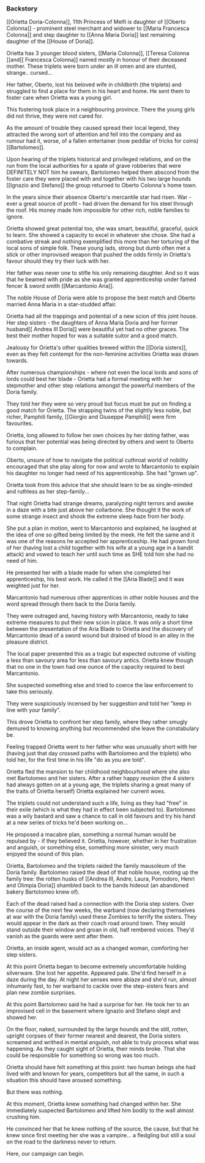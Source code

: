 ### Backstory
[[Orietta Doria-Colonna]], 11th Princess of Melfi is daughter of [[Oberto Colonna]] - prominent steel merchant and widower to [[Maria Francesca Colonna]] and step daughter to [[Anna Maria Doria]] last remaining daughter of the [[House of Doria]].

Orietta has 3 younger blood sisters, [[Maria Colonna]], [[Teresa Colonna ]]and[[ Francesca Colonna]] named mostly in honour of their deceased mother. These triplets were born under an ill omen and are stunted, strange.. cursed...

Her father, Oberto, lost his beloved wife in childbirth (the triplets) and struggled to find a place for them in his heart and home. He sent them to foster care when Orietta was a young girl. 

This fostering took place in a neighbouring province. There the young girls did not thrive, they were not cared for.  

As the amount of trouble they caused spread their local legend, they attracted the wrong sort of attention and fell into the company and as rumour had it, worse, of a fallen entertainer (now peddlar of tricks for coins) [[Bartolomeo]]. 

Upon hearing of the triplets historical and privileged relations, and on the run from the local authorities for a spate of grave robberies that were DEFINITELY NOT him he swears, Bartolomeo helped them abscond from the foster care they were placed with and together with his  two large hounds [[Ignazio and Stefano]] the group returned to Oberto Colonna's home town.

In the years since their absence Oberto's mercantile star had risen. War - ever a great source of profit - had driven the demand for his steel through the roof. His money made him impossible for other rich, noble families to ignore.

Orietta showed great potential too, she was smart, beautiful, graceful, quick to learn. She showed a capacity to excel in whatever she chose. She had a combative streak and nothing exemplified this more than her torturing of the local sons of simple folk. These young lads, strong but dumb often met a stick or other improvised weapon that pushed the odds firmly in Orietta's favour should they try their luck with her.

Her father was never one to stifle his only remaining daughter. And so it was that he beamed with pride as she was granted apprenticeship under famed fencer & sword smith [[Marcantonio Aria]]. 

The noble House of Doria were able to propose the best match and Oberto married Anna Maria in a star-studded affair. 

Orietta had all the trappings and potential of a new scion of this joint house.  Her step sisters - the daughters of Anna Maria Doria and her former husband[[ Andrea III Doria]] were beautiful yet had no other graces. The best their mother hoped for was a suitable suitor and a good match. 

Jealousy for Orietta's other qualities brewed within the [[Doria sisters]], even as they felt contempt for the non-feminine activities Orietta was drawn towards.


After numerous championships - where not even the local lords and sons of lords could best her blade - Orietta had a formal meeting with her stepmother and other step relations amongst the powerful members of the Doria family. 

They told her they were so very proud but focus must be put on finding a good match for Orietta. The strapping twins of the slightly less noble, but richer, Pamphili family, [[Giorgio and Giuseppe Pamphili]]  were firm favourites.

Orietta, long allowed to follow her own choices by her doting father, was furious that her potential was being directed by others and went to Oberto to complain.

Oberto, unsure of how to navigate the political cuthroat world of nobility encouraged that she play along for now and wrote to Marcantonio to explain his daughter no longer had need of his apprenticeship. She had "grown up".

Orietta took from this advice that she should learn to be as single-minded and ruthless as her step-family...

That night Orietta had strange dreams, paralyzing night terrors and awoke in a daze with a bite just above her collarbone. She thought it the work of some strange insect and shook the extreme sleep haze from her body.

She put a plan in motion, went to Marcantonio and explained, he laughed at the idea of one so gifted being limited by the meek. He felt the same and it was one of the reasons he accepted her apprenticeship. He had grown fond of her (having lost a child together with his wife at a young age in a bandit attack) and vowed to teach her until such time as SHE told him she had no need of him. 

He presented her with a blade made for when she completed her apprenticeship, his best work. He called it the [[Aria Blade]] and it was weighted just for her.

Marcantonio had numerous other apprentices in other noble houses and the word spread through them back to the Doria family. 

They were outraged and, having history with Marcantonio, ready to take extreme measures to put their new scion in place. It was only a short time between the presentation of the Aria Blade to Orietta and the discovery of Marcantonio dead of a sword wound but drained of blood in an alley in the pleasure district. 

The local paper presented this as a tragic but expected outcome of visiting a less than savoury area for less than savoury antics. Orietta knew though that no one in the town had one ounce of the capacity required to best Marcantonio. 

She suspected something else and tried to coerce the law enforcement to take this seriously. 

They were suspiciously incensed by her suggestion and told her "keep in line with your family". 

This drove Orietta to confront her step family, where they rather smugly demured to knowing anything but recommended she leave the constabulary be.

Feeling trapped Orietta went to her father who was unusually short with her (having just that day crossed paths with Bartolomeo and the triplets) who told her, for the first time in his life "do as you are told". 

Orietta fled the mansion to her childhood neighbourhood where she also met Bartolomeo and her sisters. After a rather happy reunion (the 4 sisters had always gotten on at a young age, the triplets sharing a great many of the traits of Orietta herself) Orietta explained her current woes. 

The triplets could not understand such a life, living as they had "free" in their exile (which is what they had in effect been subjected to). Bartolomeo was a wily bastard and saw a chance to call in old favours and try his hand at a new series of tricks he'd been working on... 

He proposed a macabre plan, something a normal human would be repulsed by - if they believed it. Orietta, however, whether in her frustration and anguish, or something else, something more sinister, very much enjoyed the sound of this plan.

Orietta, Bartolomeo and the triplets raided the family mausoleum of the Doria family. Bartolomeo raised the dead of that noble house, rooting up the family tree: the rotten husks of [[Andrea III, Andre, Laura, Pomodoro, Henri and Olimpia Doria]] shambled back to the bands hideout (an abandoned bakery Bartolomeo knew of). 

Each of the dead raised had a connection with the Doria step sisters. Over the course of the next few weeks, the warband (now declaring themselves at war with the Doria family) used these Zombies to terrify the sisters. They would appear in the dark as their coach road around town. They would stand outside their window and groan in old, half rembered voices. They'd vanish as the guards were sent after them. 

Orietta, an inside agent, would act as a changed woman, comforting her step sisters. 

At this point Orietta began to become extremely uncomfortable holding silverware. She lost her appetite. Appeared pale. She'd find herself in a daze during the day. At night her senses were ablaze and she'd run, almost inhumanly fast, to her warband to cackle over the step-sisters fears and plan new zombie surprises.

At this point Bartolomeo said he had a surprise for her. He took her to an improvised cell in the basement where Ignazio and Stefano slept and showed her. 

On the floor, naked, surrounded by the large hounds and the still, rotten, upright corpses of their former nearest and dearest, the Doria sisters screamed and writhed in mental anguish, not able to truly process what was happening. As they caught sight of Orietta, their minds broke. That she could be responsible for something so wrong was too much. 

Orietta should have felt something at this point: two human beings she had lived with and known for years, competitors but all the same, in such a situation this should have aroused something.

But there was nothing.

At this moment, Orietta knew something had changed within her. She immediately suspected Bartolomeo and lifted him bodily to the wall almost crushing him.

He convinced her that he knew nothing of the source, the cause, but that he knew since first meeting her she was a vampire... a fledgling but still a soul on the road to the darkness never to return.

Here, our campaign can begin.
